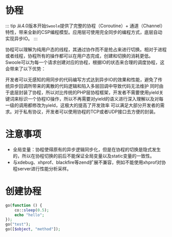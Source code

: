 # 协程

::: tip
从4.0版本开始`Swoole`提供了完整的协程（Coroutine）+ 通道（Channel）特性，带来全新的CSP编程模型。应用层可使用完全同步的编程方式，底层自动实现异步IO。
:::

协程可以理解为纯用户态的线程，其通过协作而不是抢占来进行切换。相对于进程或者线程，协程所有的操作都可以在用户态完成，创建和切换的消耗更低。Swoole可以为每一个请求创建对应的协程，根据IO的状态来合理的调度协程，这会带来了以下优势：

开发者可以无感知的用同步的代码编写方式达到异步IO的效果和性能，避免了传统异步回调所带来的离散的代码逻辑和陷入多层回调中导致代码无法维护
同时由于底层封装了协程，所以对比传统的PHP层协程框架，开发者不需要使用yield关键词来标识一个协程IO操作，所以不再需要对yield的语义进行深入理解以及对每一级的调用都修改为yield，这极大的提高了开发效率
可以满足大部分开发者的需求。对于私有协议，开发者可以使用协程的TCP或者UDP接口去方便的封装。


# 注意事项

- 全局变量：协程使得原有的异步逻辑同步化，但是在协程的切换是隐式发生的，所以在协程切换的前后不能保证全局变量以及static变量的一致性。
- 与xdebug、xhprof、blackfire等zend扩展不兼容，例如不能使用xhprof对协程server进行性能分析采样。


# 创建协程

```php
go(function () {
    co::sleep(0.5);
    echo "hello";
});
go("test");
go([$object, "method"]);
```